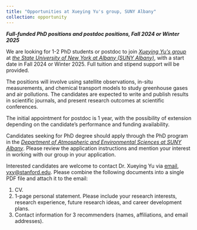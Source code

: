 ```yaml
---
title: "Opportunities at Xueying Yu's group, SUNY Albany"
collection: opportunity
---
```


_**Full-funded PhD positions and postdoc positions, Fall 2024 or Winter 2025**_

We are looking for 1-2 PhD students or postdoc to join _[Xueying Yu's group](https://yu-xue-ying.github.io/)_ at _[the State University of New York at Albany (SUNY Albany)](https://www.albany.edu)_, with a start date in Fall 2024 or Winter 2025. Full tuition and stipend support will be provided.

The positions will involve using satellite observations, in-situ measurements, and chemical transport models to study greenhouse gases and air pollutions. The candidates are expected to write and publish results in scientific journals, and present research outcomes at scientific conferences. 

The initial appointment for postdoc is 1 year, with the possibility of extension depending on the candidate’s performance and funding availability.

Candidates seeking for PhD degree should apply through the PhD program in the _[Department of Atmospheric and Environmental Sciences at SUNY Albany](https://www.albany.edu/daes)_. Please review the application instructions and mention your interest in working with our group in your application.

Interested candidates are welcome to contact Dr. Xueying Yu via [email](yxy@stanford.edu), yxy@stanford.edu. Please combine the following documents into a single PDF file and attach it to the email:
1. CV.
2. 1-page personal statement. Please include your research interests, research experience, future research ideas, and career development plans.
3. Contact information for 3 recommenders (names, affiliations, and email addresses).

